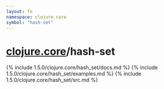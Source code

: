 ```yaml
---
layout: fn
namespace: clojure.core
symbol: "hash-set"
---
```


# [clojure.core](../)/hash-set

{% include 1.5.0/clojure.core/hash_set/docs.md %}
{% include 1.5.0/clojure.core/hash_set/examples.md %}
{% include 1.5.0/clojure.core/hash_set/src.md %}


